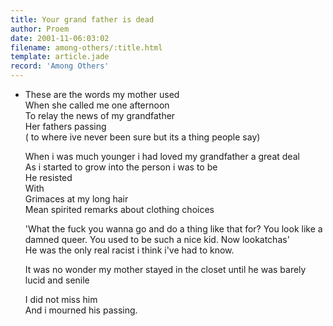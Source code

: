 ```yaml
---
title: Your grand father is dead
author: Proem
date: 2001-11-06:03:02
filename: among-others/:title.html
template: article.jade
record: 'Among Others'
---	
```


- These are the words my mother used  
  When she called me one afternoon  
  To relay the news of my grandfather  
  Her fathers passing  
  ( to where ive never been sure but its a thing people say)  
    
  When i was much younger i had loved my grandfather a great deal  
  As i started to grow into the person i was to be   
  He resisted  
  With  
  Grimaces at my long hair  
  Mean spirited remarks about clothing choices  
    
  'What the fuck you wanna go and do a thing like that for? You look like a damned queer. You used to be such a nice kid. Now lookatchas'  
  He was the only real racist i think i've had to know.  
    
  It was no wonder my mother stayed in the closet until he was barely lucid and senile  
    
  I did not miss him  
  And i mourned his passing.